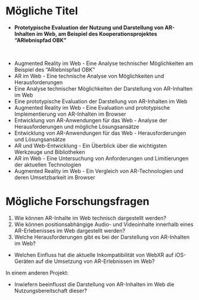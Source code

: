 <!-- # Titel und Forschungsfrage -->

<!-- Bitte notieren Sie mindestens 10 mögliche Titel der Arbeit und mindestens 5 mögliche Forschungsfragen/ Zielsetzungen in dieses Dokument.  -->

# Mögliche Titel

- **Prototypische Evaluation der Nutzung und Darstellung von AR-Inhalten im Web, am Beispiel des Kooperationsprojektes “ARlebnispfad OBK”**

<br>

- Augmented Reality im Web - Eine Analyse technischer Möglichkeiten am Beispiel des “ARlebnispfad OBK”
- AR im Web - Eine technische Analyse von Möglichkeiten und Herausforderungen
- Eine Analyse technischer Möglichkeiten der Darstellung von AR-Inhalten im Web
- Eine prototypische Evaluation der Darstellung von AR-Inhalten im Web
- Augmented Reality im Web - Eine Evaluation und prototypische Implementierung von AR-Inhalten im Browser
- Entwicklung von AR-Anwendungen für das Web - Analyse der Herausforderungen und mögliche Lösungsansätze
- Entwicklung von AR-Anwendungen für das Web - Herausforderungen und Lösungsansätze
- AR und Web-Entwicklung - Ein Überblick über die wichtigsten Werkzeuge und Bibliotheken
- AR im Web - Eine Untersuchung von Anforderungen und Limitierungen der aktuellen Technologien
- Augmented Reality im Web - Ein Vergleich von AR-Technologien und deren Umsetzbarkeit im Browser

# Mögliche Forschungsfragen

1. Wie können AR-Inhalte im Web technisch dargestellt werden?
2. Wie können positionsabhängige Audio- und Videoinhalte innerhalb eines AR-Erlebenisses im Web dargestellt werden?
3. Welche Herausforderungen gibt es bei der Darstellung von AR-Inhalten im Web?

- Welchen Einfluss hat die aktuelle Inkompatibilität von WebXR auf iOS-Geräten auf die Umsetzung von AR-Erlebnissen im Web?

In einem anderen Projekt:
- Inwiefern beeinflusst die Darstellung von AR-Inhalten im Web die Nutzungsbereitschaft dieser?

